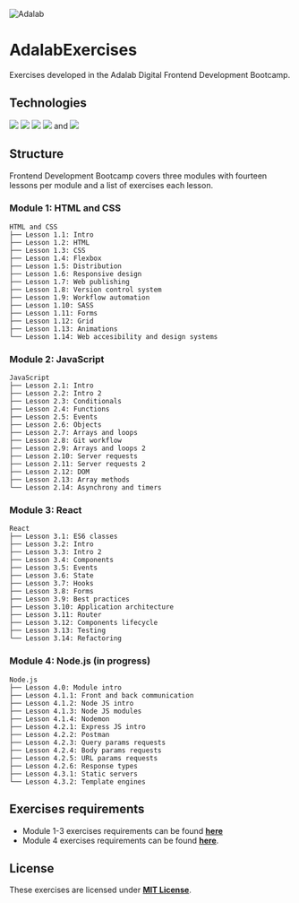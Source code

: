 ![Adalab](https://beta.adalab.es/resources/images/adalab-logo-155x61-bg-white.png)

# **AdalabExercises**

Exercises developed in the Adalab Digital Frontend Development Bootcamp.

## **Technologies**

[<img src = "https://img.shields.io/badge/-HTML5-E34F26?style=flat&logo=html5&logoColor=white">](https://html.spec.whatwg.org/) [<img src = "https://img.shields.io/badge/-CSS3-1572B6?style=flat&logo=css3&logoColor=white">](https://www.w3.org/Style/CSS/) [<img src = "https://img.shields.io/badge/-JavaScript-F7DF1E?style=flat&logo=javascript&logoColor=black">](https://www.ecma-international.org/ecma-262/) [<img src = "https://img.shields.io/badge/-React-61DAFB?style=flat&logo=react&logoColor=black">](https://es.reactjs.org/) and [<img src = "https://img.shields.io/badge/-Node.js-339933?style=flat&logo=node.js&logoColor=white">](https://nodejs.org/es/)

## **Structure**

Frontend Development Bootcamp covers three modules with fourteen lessons per module and a list of exercises each lesson.

### **Module 1: HTML and CSS**

```
HTML and CSS
├── Lesson 1.1: Intro
├── Lesson 1.2: HTML
├── Lesson 1.3: CSS
├── Lesson 1.4: Flexbox
├── Lesson 1.5: Distribution
├── Lesson 1.6: Responsive design
├── Lesson 1.7: Web publishing
├── Lesson 1.8: Version control system
├── Lesson 1.9: Workflow automation
├── Lesson 1.10: SASS
├── Lesson 1.11: Forms
├── Lesson 1.12: Grid
├── Lesson 1.13: Animations
└── Lesson 1.14: Web accesibility and design systems
```

### **Module 2: JavaScript**

```
JavaScript
├── Lesson 2.1: Intro
├── Lesson 2.2: Intro 2
├── Lesson 2.3: Conditionals
├── Lesson 2.4: Functions
├── Lesson 2.5: Events
├── Lesson 2.6: Objects
├── Lesson 2.7: Arrays and loops
├── Lesson 2.8: Git workflow
├── Lesson 2.9: Arrays and loops 2
├── Lesson 2.10: Server requests
├── Lesson 2.11: Server requests 2
├── Lesson 2.12: DOM
├── Lesson 2.13: Array methods
└── Lesson 2.14: Asynchrony and timers
```

### **Module 3: React**

```
React
├── Lesson 3.1: ES6 classes
├── Lesson 3.2: Intro
├── Lesson 3.3: Intro 2
├── Lesson 3.4: Components
├── Lesson 3.5: Events
├── Lesson 3.6: State
├── Lesson 3.7: Hooks
├── Lesson 3.8: Forms
├── Lesson 3.9: Best practices
├── Lesson 3.10: Application architecture
├── Lesson 3.11: Router
├── Lesson 3.12: Components lifecycle
├── Lesson 3.13: Testing
└── Lesson 3.14: Refactoring
```

### **Module 4: Node.js** (in progress)

```
Node.js
├── Lesson 4.0: Module intro
├── Lesson 4.1.1: Front and back communication
├── Lesson 4.1.2: Node JS intro
├── Lesson 4.1.3: Node JS modules
├── Lesson 4.1.4: Nodemon
├── Lesson 4.2.1: Express JS intro
├── Lesson 4.2.2: Postman
├── Lesson 4.2.3: Query params requests
├── Lesson 4.2.4: Body params requests
├── Lesson 4.2.5: URL params requests
├── Lesson 4.2.6: Response types
├── Lesson 4.3.1: Static servers
└── Lesson 4.3.2: Template engines
```

## **Exercises requirements**

- Module 1-3 exercises requirements can be found [**here**](https://books.adalab.es/materiales-front-end-k/)
- Module 4 exercises requirements can be found [**here**](https://books.adalab.es/materiales-front-end-l/).

## **License**

These exercises are licensed under [**MIT License**](https://spdx.org/licenses/MIT.html).
